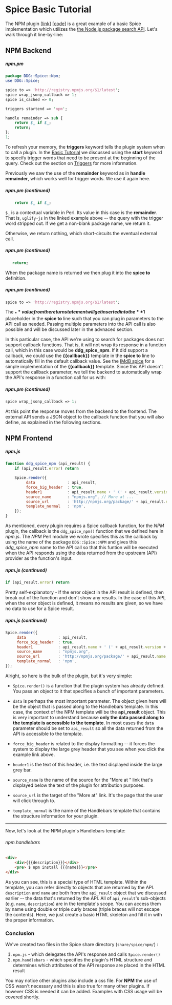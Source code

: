 # Spice Basic Tutorial

The NPM plugin [[link](https://duckduckgo.com/?q=npm+uglify-js)] [[code](https://github.com/duckduckgo/zeroclickinfo-spice/tree/master/share/spice/npm)] is a great example of a basic Spice implementation which utilizes the [the Node.js package search API](http://registry.npmjs.org/uglify-js/latest). Let's walk through it line-by-line:

## NPM Backend

##### npm.pm

```perl
package DDG::Spice::Npm;
use DDG::Spice;

spice to => 'http://registry.npmjs.org/$1/latest';
spice wrap_jsonp_callback => 1;
spice is_cached => 0;

triggers startend => 'npm';

handle remainder => sub {
    return $_ if $_;
    return;
};
1;
```

To refresh your memory, the **triggers** keyword tells the plugin system when to call a plugin. In the [Basic Tutorial](#basic-tutorial) we discussed using the **start** keyword to specify trigger words that need to be present at the beginning of the query. Check out the section on [Triggers](general.md#triggers) for more information.

Previously we saw the use of the **remainder** keyword as in **handle remainder**, which works well for trigger words. We use it again here.

##### npm.pm (continued)

```perl
    return $_ if $_;
```

`$_` is a contextual variable in Perl. Its value in this case is the **remainder**. That is, `uglify-js` in the linked example above -- the query with the trigger word stripped out. If we get a non-blank package name, we return it.

Otherwise, we return nothing, which short-circuits the eventual external call.

##### npm.pm (continued)

```perl
   return;
```

When the package name is returned we then plug it into the **spice to** definition.

##### npm.pm (continued)

```perl
spice to => 'http://registry.npmjs.org/$1/latest';
```

The **$_** value from the return statement will get inserted into the **$1** placeholder in the **spice to** line such that you can plug in parameters to the API call as needed. Passing multiple parameters into the API call is also possible and will be discussed later in the advnaced section.

In this particular case, the API we're using to search for packages does not support callback functions. That is, it will not wrap its response in a function call, which in this case would be **ddg_spice_npm**. If it did support a callback, we could use the **{{callback}}** template in the **spice to** line to automatically fill in the default callback value. See the [IMdB spice](https://github.com/duckduckgo/zeroclickinfo-spice/blob/master/lib/DDG/Spice/Imdb.pm) for a simple implementation of the **{{callback}}** template. Since this API doesn't support the callback parameter, we tell the backend to automatically wrap the API's response in a function call for us with:

##### npm.pm (continued)

```perl
spice wrap_jsonp_callback => 1;
```

At this point the response moves from the backend to the frontend. The external API sends a JSON object to the callback function that you will also define, as explained in the following sections.

## NPM Frontend

##### npm.js

```javascript
function ddg_spice_npm (api_result) {
    if (api_result.error) return

    Spice.render({
         data              : api_result,
         force_big_header  : true,
         header1           : api_result.name + ' (' + api_result.version + ')',
         source_name       : "npmjs.org", // More at ...
         source_url        : 'http://npmjs.org/package/' + api_result.name,
         template_normal   : 'npm',
    });
}
```

As mentioned, every plugin requires a Spice callback function, for the *NPM* plugin, the callback is the `ddg_spice_npm()` function that we defined here in *npm.js*. The *NPM* Perl module we wrote specifies this as the callback by using the name of the package `DDG::Spice::NPM` and gives this *ddg_spice_npm* name to the API call so that this funtion will be executed when the API responds using the data returned from the upstream (API) provider as the function's input.

##### npm.js (continued)

```javascript 
if (api_result.error) return
```
Pretty self-explanatory - If the error object in the API result is defined, then break out of the function and don't show any results. In the case of this API, when the error object is defined, it means no results are given, so we have no data to use for a Spice result. 

##### npm.js (continued)

```javascript
Spice.render({
     data              : api_result,
     force_big_header  : true,
     header1           : api_result.name + ' (' + api_result.version + ')',
     source_name       : "npmjs.org",
     source_url        : 'http://npmjs.org/package/' + api_result.name,
     template_normal   : 'npm',
});
```

Alright, so here is the bulk of the plugin, but it's very simple:

- `Spice.render()` is a function that the plugin system has already defined. You pass an object to it that specifies a bunch of important parameters. 

- `data` is perhaps the most important parameter. The object given here will be the object that is passed along to the Handlebars template. In this case, the context of the NPM template will be the **api_result** object. This is very important to understand because **only the data passed along to the template is accessible to the template**. In most cases the `data` parameter should be set to 
`api_result` so all the data returned from the API is accessible to the template. 

- `force_big_header` is related to the display formatting -- it forces the system to display the large grey header that you see when you click the example link above. 

- `header1` is the text of this header, i.e. the text displayed inside the large grey bar. 

- `source_name` is the name of the source for the "More at <source>" link that's displayed below the text of the plugin for attribution purposes. 

- `source_url` is the target of the "More at" link. It's the page that the user will click through to. 

- `template_normal` is the name of the Handlebars template that contains the structure information for your plugin.

----

Now, let's look at the NPM plugin's Handlebars template:

###### npm.handlebars

```html
<div>
    <div>{{{description}}}</div>
    <pre> $ npm install {{{name}}}</pre>
</div>
```

As you can see, this is a special type of HTML template. Within the template, you can refer directly to objects that are returned by the API. `description` and `name` are both from the `api_result` object that we discussed earlier -- the data that's returned by the API. All of `api_result`'s sub-objects (e.g. `name`, `description`) are in the template's scope. You can access them by name using double or triple curly braces (triple braces will not escape the contents). Here, we just create a basic HTML skeleton and fill it in with the proper information.

### Conclusion
We've created two files in the Spice share directory (`share/spice/npm/`) :

1. `npm.js` - which delegates the API's response and calls `Spice.render()`
2. `npm.handlebars` - which specifies the plugin's HTML structure and determines which attributes of the API response are placed in the HTML result

You may notice other plugins also include a css file. For **NPM** the use of CSS wasn't necessary and this is also true for many other plugins. If however CSS is needed it can be added. Examples with CSS usage will be covered shortly.